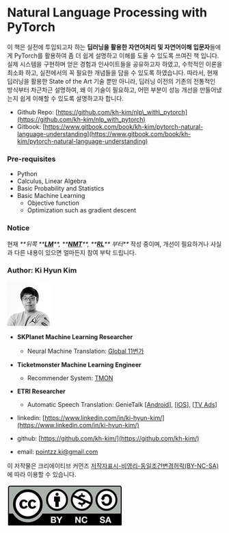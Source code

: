 # Natural Language Processing with PyTorch

이 책은 실전에 투입되고자 하는 **딥러닝을 활용한 자연어처리 및 자연어이해 입문자**들에게 PyTorch를 활용하여 좀 더 쉽게 설명하고 이해를 도울 수 있도록 쓰여진 책 입니다. 실제 시스템을 구현하며 얻은 경험과 인사이트들을 공유하고자 하였고, 수학적인 이론을 최소화 하고, 실전에서의 꼭 필요한 개념들을 담을 수 있도록 하였습니다. 따라서, 현재 딥러닝을 활용한 State of the Art 기술 뿐만 아니라, 딥러닝 이전의 기존의 전통적인 방식부터 차근차근 설명하여, 왜 이 기술이 필요하고, 어떤 부분이 성능 개선을 만들어냈는지 쉽게 이해할 수 있도록 설명하고자 합니다.

* Github Repo: [https://github.com/kh-kim/nlp\_with\_pytorch](https://github.com/kh-kim/nlp_with_pytorch)
* Gitbook: [https://www.gitbook.com/book/kh-kim/pytorch-natural-language-understanding](https://www.gitbook.com/book/kh-kim/pytorch-natural-language-understanding)

### Pre-requisites

* Python
* Calculus, Linear Algebra
* Basic Probability and Statistics
* Basic Machine Learning
  * Objective function
  * Optimization such as gradient descent

### Notice

현재 _**뒤쪽 **_[_**LM**_](language-modeling/cover.md)_**, **_[_**NMT**_](neural-machine-translation/cover.md)_**, **_[_**RL**_](reinforcement-learning/cover.md)_** 부터**_ 작성 중이며, 개선이 필요하거나 사실과 다른 내용이 있으면 얼마든지 참여 부탁 드립니다.

### Author: Ki Hyun Kim

![](/assets/author.gif)

* **SKPlanet Machine Learning Researcher**
  * Neural Machine Translation: [Global 11번가](http://global.11st.co.kr/html/en/main_en.html?trlang=en)
* **Ticketmonster Machine Learning Engineer**
  * Recommender System: [TMON](http://www.ticketmonster.co.kr/)
* **ETRI Researcher**
  * Automatic Speech Translation: GenieTalk \[[Android](https://play.google.com/store/apps/details?id=com.hancom.interfree.genietalk&hl=ko)\], \[[iOS](https://itunes.apple.com/kr/app/지니톡-genietalk/id1104930501?mt=8)\], \[[TV Ads](https://www.youtube.com/watch?v=Jda0G0yhWpM)\]

* linkedin: [https://www.linkedin.com/in/ki-hyun-kim/](https://www.linkedin.com/in/ki-hyun-kim/)
* github: [https://github.com/kh-kim/](https://github.com/kh-kim/)
* email: pointzz.ki@gmail.com

이 저작물은 크리에이티브 커먼즈 [저작자표시-비영리-동일조건변경허락(BY-NC-SA)](https://creativecommons.org/licenses/by-nc-sa/2.0/kr/)에 따라 이용할 수 있습니다.

![저작자표시-비영리-동일조건변경허락(BY-NC-SA)](/assets/ccl.png)